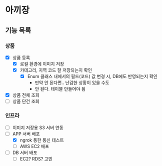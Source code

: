 # 아끼장

## 기능 목록

### 상품
- [x] 상품 등록
  - [x] 로컬 환경에 이미지 저장
  - [x] 카테고리, 지역 코드 잘 저장되는지 확인
    - [x] Enum 클래스 내에서의 필드(코드) 값 변경 시, DB에도 반영되는지 확인
      - 만약 안 된다면.. 난감한 상황이 있을 수도
      - 안 된다. 테이블 만들어야 됨
- [x] 상품 전체 조회
- [ ] 상품 단건 조회

### 인프라
- [ ] 이미지 저장용 S3 서버 연동
- [ ] APP 서버 배포
  - [x] ngrok 통한 통신 테스트
  - [ ] AWS EC2 배포
- [ ] DB 서버 배포
  - [ ] EC2? RDS? 고민
